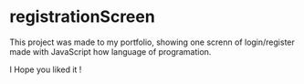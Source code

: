 # registrationScreen

This project was made to my portfolio, showing one screnn of login/register made with JavaScript how language of programation. 

I Hope you liked it !
